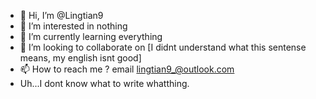 - 👋 Hi, I’m @Lingtian9
- 👀 I’m interested in nothing
- 🌱 I’m currently learning everything
- 💞️ I’m looking to collaborate on [I didnt understand what this sentense means, my english isnt good]
- 📫 How to reach me ?  email  lingtian9_@outlook.com
-    Uh...I dont know what to write whatthing.
<!---
Lingtian9/Lingtian9 is a ✨ special ✨ repository because its `README.md` (this file) appears on your GitHub profile.
You can click the Preview link to take a look at your changes.
--->

